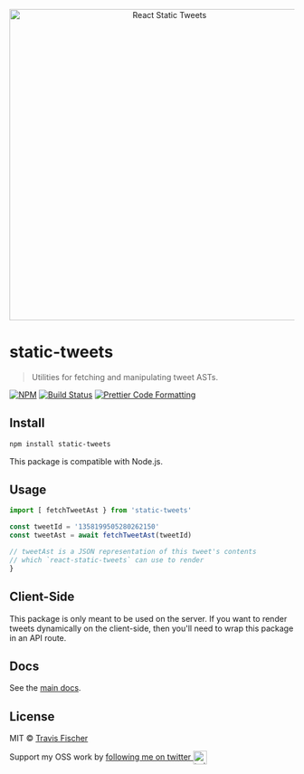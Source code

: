 <p align="center">
  <a href="https://react-static-tweets.vercel.app/1352687755621351425">
    <img alt="React Static Tweets" src="https://raw.githubusercontent.com/transitive-bullshit/react-static-tweets/master/example/demo.jpg" width="550">
  </a>
</p>

# static-tweets

> Utilities for fetching and manipulating tweet ASTs.

[![NPM](https://img.shields.io/npm/v/static-tweets.svg)](https://www.npmjs.com/package/static-tweets) [![Build Status](https://github.com/transitive-bullshit/react-static-tweets/actions/workflows/test.yml/badge.svg)](https://github.com/transitive-bullshit/react-static-tweets/actions/workflows/test.yml) [![Prettier Code Formatting](https://img.shields.io/badge/code_style-prettier-brightgreen.svg)](https://prettier.io)

## Install

```bash
npm install static-tweets
```

This package is compatible with Node.js.

## Usage

```ts
import [ fetchTweetAst } from 'static-tweets'

const tweetId = '1358199505280262150'
const tweetAst = await fetchTweetAst(tweetId)

// tweetAst is a JSON representation of this tweet's contents
// which `react-static-tweets` can use to render
}
```

## Client-Side

This package is only meant to be used on the server. If you want to render tweets dynamically on the client-side, then you'll need to wrap this package in an API route.

## Docs

See the [main docs](https://github.com/transitive-bullshit/react-static-tweets).

## License

MIT © [Travis Fischer](https://transitivebullsh.it)

Support my OSS work by <a href="https://twitter.com/transitive_bs">following me on twitter <img src="https://storage.googleapis.com/saasify-assets/twitter-logo.svg" alt="twitter" height="24px" align="center"></a>
